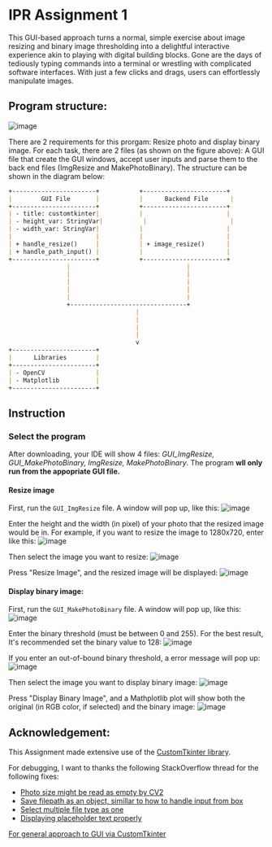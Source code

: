 # IPR Assignment 1

This GUI-based approach turns a normal, simple exercise about image resizing and binary image thresholding into a delightful interactive experience akin to playing with digital building blocks. Gone are the days of tediously typing commands into a terminal or wrestling with complicated software interfaces. With just a few clicks and drags, users can effortlessly manipulate images.

## Program structure:
![image](https://github.com/NotAProPilot/IPR_Assignment-1/assets/113848893/b024753e-24dd-4472-a72e-799733aa7f09)

There are 2 requirements for this prorgam: Resize photo and display binary image. For each task, there are 2 files (as shown on the figure above): A GUI file that create the GUI windows, accept user inputs and parse them to the back end files (ImgResize and MakePhotoBinary). The structure can be shown in the diagram below: 
```md
+-----------------------+           +-----------------------+            +-----------------------+
|        GUI File       |           |      Backend File      |            |      Application      |
+-----------------------+           +-----------------------+            +-----------------------+
| - title: customtkinter|           |                       |            |      - app: CTk       |
| - height_var: StringVar|           |                       |            +-----------------------+
| - width_var: StringVar|           |                       |
|                       |           |                       |
| + handle_resize()     |           | + image_resize()      |
| + handle_path_input() |           |                       |
+-----------------------+           +-----------------------+
                |                                |
                |                                |
                |                                |
                |                                |
                |                                |
                +--------------------------------+
                                   |
                                   |
                                   |
                                   |
                                   v
+-----------------------+
|      Libraries        |
+-----------------------+
| - OpenCV              |
| - Matplotlib          |
+-----------------------+
```
## Instruction
### Select the program
After downloading, your IDE will show 4 files: *GUI_ImgResize, GUI_MakePhotoBinary, ImgResize, MakePhotoBinary*. The program **wll only run from the appopriate GUI file.**

#### Resize image
First, run the `GUI_ImgResize` file. A window will pop up, like this:
![image](https://github.com/NotAProPilot/IPR_Assignment-1/assets/113848893/f2d6dff8-af2d-4d43-9fd8-b8651d8c4ccb)

Enter the height and the width (in pixel) of your photo that the resized image would be in. For example, if you want to resize the image to 1280x720, enter like this:
![image](https://github.com/NotAProPilot/IPR_Assignment-1/assets/113848893/5248312c-bc72-4808-9803-081ec28e117e)

Then select the image you want to resize:
![image](https://github.com/NotAProPilot/IPR_Assignment-1/assets/113848893/90510f28-382f-4120-978a-194460ea9d76)

Press "Resize Image", and the resized image will be displayed:
![image](https://github.com/NotAProPilot/IPR_Assignment-1/assets/113848893/b0a62203-4541-4bbb-8dc3-4126f7314523)

#### Display binary image:
First, run the `GUI_MakePhotoBinary` file. A window will pop up, like this:
![image](https://github.com/NotAProPilot/IPR_Assignment-1/assets/113848893/73cb80dd-7296-4ec9-a652-12387498b6d5)

Enter the binary threshold (must be between 0 and 255). For the best result, It's recommended set the binary value to 128:
![image](https://github.com/NotAProPilot/IPR_Assignment-1/assets/113848893/fe3eedf0-f3e7-459b-a33a-06a70702e341)

If you enter an out-of-bound binary threshold, a error message will pop up:
![image](https://github.com/NotAProPilot/IPR_Assignment-1/assets/113848893/bef48627-9c57-4fb8-b834-13d7c6db1b4e)

Then select the image you want to display binary image:
![image](https://github.com/NotAProPilot/IPR_Assignment-1/assets/113848893/90510f28-382f-4120-978a-194460ea9d76)

Press "Display Binary Image", and a Mathplotlib plot will show both the original (in RGB color, if selected) and the binary image:
![image](https://github.com/NotAProPilot/IPR_Assignment-1/assets/113848893/adf91ac0-26c7-44cf-8c2e-b9574e5b8994)

## Acknowledgement:
This Assignment made extensive use of the [CustomTkinter library](https://github.com/TomSchimansky/CustomTkinter).

For debugging, I want to thanks the following StackOverflow thread for the following fixes:
- [Photo size might be read as empty by CV2](https://stackoverflow.com/questions/52162004/i-am-having-trouble-with-this-error-215assertion-failed-ssize-empty-in-fu)
- [Save filepath as an object, simillar to how to handle input from box](https://stackoverflow.com/questions/61312896/saving-file-path-in-a-variable-using-tkinter)
- [Select multiple file type as one](https://stackoverflow.com/questions/40292705/tkinter-file-pattern-set-in-a-file-dialog)
- [Displaying placeholder text properly](https://stackoverflow.com/questions/74973450/why-is-the-custom-tkinter-placeholder-text-for-an-entry-box-ignored)

[For general approach to GUI via CustomTkinter](https://www.youtube.com/watch?v=NI9LXzo0UY0&t=1028s)

